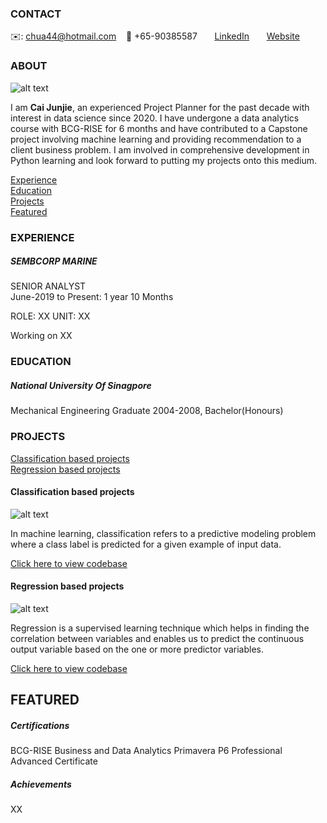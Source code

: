 <!-- CONTACT Section Starts -->
### CONTACT

<!-- Add your details -->
✉️: chua44@hotmail.com 
&nbsp;&nbsp; 📲 +65-90385587
&nbsp;&nbsp;&nbsp;&nbsp;&nbsp; [LinkedIn](https://www.linkedin.com/in/cai-junjie-19b8a065/) 
&nbsp;&nbsp;&nbsp;&nbsp;&nbsp; [Website](https://datasciencestunt.com/)
<!-- CONTACT Section Ends -->

<!-- ABOUT Section Starts -->
### ABOUT
<!-- Add link to your picture -->

![alt text](https://media-exp3.licdn.com/dms/image/C5603AQH7MSaNS9PQWg/profile-displayphoto-shrink_800_800/0/1622771834083?e=1630540800&v=beta&t=WyW1enZcl7X-w4mr-Rek2VcT7qK_RslTf_M6g1c3qdM)

<!-- Add your details -->

I am __Cai Junjie__, an experienced Project Planner for the past decade with interest in data science since 2020. I have undergone a data analytics course with BCG-RISE for 6 months and have contributed to a Capstone project involving machine learning and providing recommendation to a client business problem. I am involved in comprehensive development in Python learning and look forward to putting my projects onto this medium.


<!-- Add link to the sections -->
[Experience](#experience) <br>
[Education](#education) <br>
[Projects](#projects) <br>
[Featured](#featured) <br> 

<!-- ABOUT Section Ends -->

<!-- EXPERIENCE Section Starts -->
### EXPERIENCE
<!-- Add your details -->
##### SEMBCORP MARINE
SENIOR ANALYST<br>
June-2019 to Present: 1 year 10 Months

ROLE: XX
UNIT: XX

Working on XX

<!-- EXPERIENCE Section Ends -->

<!-- EDUCATION Section Starts -->
### EDUCATION
<!-- Add your details -->
##### National University Of Sinagpore
Mechanical Engineering Graduate 2004-2008, Bachelor(Honours) 

<!-- EDUCATION Section Ends -->

<!-- PROJECTS Section Starts -->
### PROJECTS
<!-- Add your details -->

[Classification based projects](#classification-based-projects) <br>
[Regression based projects](#regression-based-projects) <br>

<!-- Add your details -->

#### Classification based projects
![alt text](https://raw.githubusercontent.com/krvishwesh54/Kumar-Vishwesh/main/images/Classification.png)

In machine learning, classification refers to a predictive modeling problem where a class label is predicted for a given example of input data.

[Click here to view codebase](https://github.com/krvishwesh54/DataScience_DeepLearning_MachineLearning/tree/master/Classification)

#### Regression based projects
![alt text](https://raw.githubusercontent.com/krvishwesh54/Kumar-Vishwesh/main/images/Regression.jpg)

Regression is a supervised learning technique which helps in finding the correlation between variables and enables us to predict the continuous output variable based on the one or more predictor variables.

[Click here to view codebase](https://github.com/krvishwesh54/DataScience_DeepLearning_MachineLearning/tree/master/Regression)

<!-- PROJECTS Section Ends -->

<!-- FEATURED Section Starts -->
## FEATURED
<!-- Add your details -->
##### Certifications
BCG-RISE Business and Data Analytics
Primavera P6 Professional Advanced Certificate

##### Achievements
XX
<!-- FEATURED Section Ends -->
